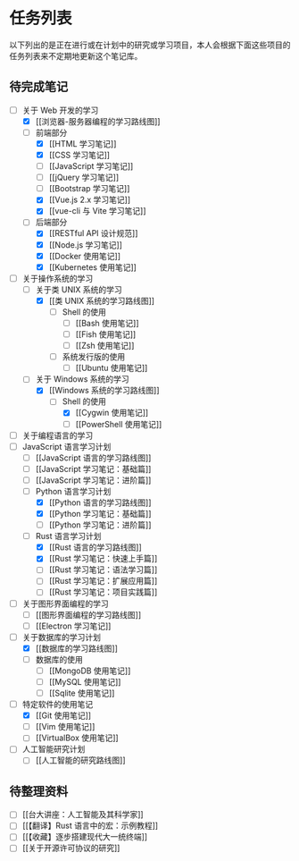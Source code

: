 # 任务列表

以下列出的是正在进行或在计划中的研究或学习项目，本人会根据下面这些项目的任务列表来不定期地更新这个笔记库。

## 待完成笔记

- [ ] 关于 Web 开发的学习
  - [x] [[浏览器-服务器编程的学习路线图]]
  - [ ] 前端部分
    - [x] [[HTML 学习笔记]]
    - [x] [[CSS 学习笔记]]
    - [ ] [[JavaScript 学习笔记]]
    - [ ] [[jQuery 学习笔记]]
    - [ ] [[Bootstrap 学习笔记]]
    - [x] [[Vue.js 2.x 学习笔记]]
    - [x] [[vue-cli 与 Vite 学习笔记]]
  - [ ] 后端部分
    - [x] [[RESTful API 设计规范]]
    - [x] [[Node.js 学习笔记]]
    - [x] [[Docker 使用笔记]]
    - [x] [[Kubernetes 使用笔记]]

- [ ] 关于操作系统的学习
  - [ ] 关于类 UNIX 系统的学习
    - [x] [[类 UNIX 系统的学习路线图]]
      - [ ] Shell 的使用
        - [ ] [[Bash 使用笔记]]
        - [ ] [[Fish 使用笔记]]
        - [ ] [[Zsh 使用笔记]]
      - [ ] 系统发行版的使用
        - [ ] [[Ubuntu 使用笔记]]
  - [ ] 关于 Windows 系统的学习
    - [x] [[Windows 系统的学习路线图]]
      - [ ] Shell 的使用
        - [x] [[Cygwin 使用笔记]]
        - [ ] [[PowerShell 使用笔记]]
  
- [ ] 关于编程语言的学习
- [ ] JavaScript 语言学习计划
  - [ ] [[JavaScript 语言的学习路线图]]
  - [ ] [[JavaScript 学习笔记：基础篇]]
  - [ ] [[JavaScript 学习笔记：进阶篇]]
  - [ ] Python 语言学习计划
    - [x] [[Python 语言的学习路线图]]
    - [x] [[Python 学习笔记：基础篇]]
    - [ ] [[Python 学习笔记：进阶篇]]
  - [ ] Rust 语言学习计划
    - [x] [[Rust 语言的学习路线图]]
    - [x] [[Rust 学习笔记：快速上手篇]]
    - [ ] [[Rust 学习笔记：语法学习篇]]
    - [ ] [[Rust 学习笔记：扩展应用篇]]
    - [ ] [[Rust 学习笔记：项目实践篇]]

- [ ] 关于图形界面编程的学习  
  - [ ] [[图形界面编程的学习路线图]]
  - [ ] [[Electron 学习笔记]]

- [ ] 关于数据库的学习计划
  - [x] [[数据库的学习路线图]]
  - [ ] 数据库的使用
    - [ ] [[MongoDB 使用笔记]]
    - [ ] [[MySQL 使用笔记]]
    - [ ] [[Sqlite 使用笔记]]

- [ ] 特定软件的使用笔记
  - [x] [[Git 使用笔记]]
  - [ ] [[Vim 使用笔记]]
  - [ ] [[VirtualBox 使用笔记]]

- [ ] 人工智能研究计划
  - [ ] [[人工智能的研究路线图]]

## 待整理资料

- [ ] [[台大讲座：人工智能及其科学家]]
- [ ] [[【翻译】Rust 语言中的宏：示例教程]]
- [ ] [[【收藏】逐步搭建现代大一统终端]]
- [ ] [[关于开源许可协议的研究]]
